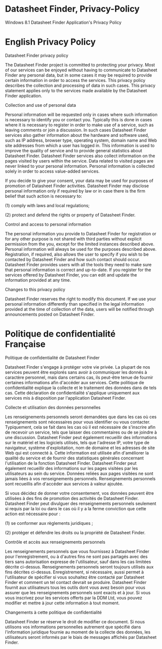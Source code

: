 Datasheet Finder, Privacy-Policy
=================================

 Windows 8.1 Datasheet Finder Application's Privacy Policy
 

English Privacy Policy
======================

Datasheet Finder privacy policy 

The Datasheet Finder project is committed to protecting your privacy. Most of our services can be enjoyed without having to communicate to Datasheet Finder any personal data, but in some cases it may be required to provide certain information in order to access the services. This privacy policy describes the collection and processing of data in such cases. This privacy statement applies only to the services made available by the Datasheet Finder application. 

Collection and use of personal data 

Personal information will be requested only in cases where such information is necessary to identify you or contact you. Typically this is done in cases where it is necessary to register in order to make use of a service, such as leaving comments or join a discussion. In such cases Datasheet Finder services also gather information about the hardware and software used, such as IP address, browser type, operating system, domain name and Web site addresses from which a user has logged in. This information is used to improve the quality of service and to provide general statistics about Datasheet Finder. Datasheet Finder services also collect information on the pages visited by users within the service. Data related to visited pages are never linked to your personal information. Personal information is collected solely in order to access value-added services. 

If you decide to give your consent, your data may be used for purposes of promotion of Datasheet Finder activities. Datasheet Finder may disclose personal information only if required by law or in case there is the firm belief that such action is necessary to: 

(1) comply with laws and local regulations; 

(2) protect and defend the rights or property of Datasheet Finder. 

Control and access to personal information 

The personal information you provide to Datasheet Finder for registration or for any other purpose is not shared with third parties without explicit permission from the you, except for the limited instances described above. Personal information will always be used for the purposes described above. Registration, if required, also allows the user to specify if you wish to be contacted by Datasheet Finder and how such contact should occur. Datasheet Finder provides users with all the tools they need to make sure that personal information is correct and up-to-date. If you register for the services offered by Datasheet Finder, you can edit and update the information provided at any time. 

Changes to this privacy policy 

Datasheet Finder reserves the right to modify this document. If we use your personal information differently than specified in the legal information provided at the time of collection of the data, users will be notified through announcements posted on Datasheet Finder.

Politique de confidentialité Française
======================================

Politique de confidentialité de Datasheet Finder 

Datasheet Finder s'engage à protéger votre vie privée. La plupart de nos services peuvent être explorés sans avoir à communiquer les donnés à caractère personnel, mais dans certains cas, ils peut-être tenue de fournir certaines informations afin d'accéder aux services. Cette politique de confidentialité explique la collecte et le traitement des données dans de tels cas. Cette déclaration de confidentialité s'applique uniquement aux services mis à disposition par l'application Datasheet Finder. 

Collecte et utilisation des données personnelles 

Les renseignements personnels seront demandées que dans les cas où ces renseignements sont nécessaires pour vous identifier ou vous contacter. Typiquement, cela se fait dans les cas où il est nécessaire de s'inscrire afin de recevoir un service, tels que laisser des commentaires ou de se joindre à une discussion. Datasheet Finder peut également recueillir des informations sur le matériel et les logiciels utilisés, tels que l'adresse IP, votre type de navigateur, système d'exploitation, nom de domaine et les adresses de site Web qui est connecté à. Cette information est utilisée afin d'améliorer la qualité du service et de fournir des statistiques générales concernant l'utilisation de la fonction Datasheet Finder. Datasheet Finder peut également recueillir des informations sur les pages visitées par les utilisateurs au sein du service. Données reliées aux pages visitées ne sont jamais liées à vos renseignements personnels. Renseignements personnels sont recueillis afin d'accéder aux services à valeur ajoutée. 

Si vous décidez de donner votre consentement, vos données peuvent être utilisées à des fins de promotion des activités de Datasheet Finder. Datasheet Finder peut divulguer des renseignements personnels seulement si requis par la loi ou dans le cas où il y a la ferme conviction que cette action est nécessaire pour : 

(1) se conformer aux règlements juridiques ; 

(2) protéger et défendre les droits ou la propriété de Datasheet Finder. 

Contrôle et accès aux renseignements personnels 

Les renseignements personnels que vous fournissez à Datasheet Finder pour l'enregistrement, ou à d'autres fins ne sont pas partagés avec des tiers sans autorisation expresse de l'utilisateur, sauf dans les cas limitées décrite ci-dessus. Renseignements personnels seront toujours utilisés aux fins décrites ci-dessus. Enregistrement, si nécessaire, aussi permet à l'utilisateur de spécifier si vous souhaitez être contacté par Datasheet Finder et comment un tel contact devrait se produire. Datasheet Finder fournit aux utilisateurs tous les outils dont vous avez besoin pour vous assurer que les renseignements personnels sont exacts et à jour. Si vous vous inscrivez pour les services offerts par la DDM Ltd, vous pouvez modifier et mettre à jour cette information à tout moment. 

Changements à cette politique de confidentialité 

Datasheet Finder se réserve le droit de modifier ce document. Si nous utilisons vos informations personnelles autrement que spécifié dans l'information juridique fournie au moment de la collecte des données, les utilisateurs seront informés par le biais de messages affichés par Datasheet Finder. 

